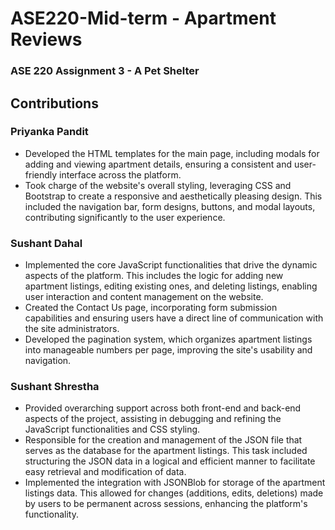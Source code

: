 # ASE220-Mid-term - Apartment Reviews

### ASE 220 Assignment 3 - A Pet Shelter

## Contributions

### Priyanka Pandit
- Developed the HTML templates for the main page, including modals for adding and viewing apartment details, ensuring a consistent and user-friendly interface across the platform.
- Took charge of the website's overall styling, leveraging CSS and Bootstrap to create a responsive and aesthetically pleasing design. This included the navigation bar, form designs, buttons, and modal layouts, contributing significantly to the user experience.

### Sushant Dahal
- Implemented the core JavaScript functionalities that drive the dynamic aspects of the platform. This includes the logic for adding new apartment listings, editing existing ones, and deleting listings, enabling user interaction and content management on the website.
- Created the Contact Us page, incorporating form submission capabilities and ensuring users have a direct line of communication with the site administrators.
- Developed the pagination system, which organizes apartment listings into manageable numbers per page, improving the site's usability and navigation.

### Sushant Shrestha
- Provided overarching support across both front-end and back-end aspects of the project, assisting in debugging and refining the JavaScript functionalities and CSS styling.
- Responsible for the creation and management of the JSON file that serves as the database for the apartment listings. This task included structuring the JSON data in a logical and efficient manner to facilitate easy retrieval and modification of data.
- Implemented the integration with JSONBlob for storage of the apartment listings data. This allowed for changes (additions, edits, deletions) made by users to be permanent across sessions, enhancing the platform's functionality.
